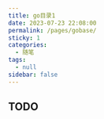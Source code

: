 ```yaml
---
title: go目录1
date: 2023-07-23 22:08:00
permalink: /pages/gobase/
sticky: 1
categories:
  - 随笔
tags:
  - null
sidebar: false
---
```


## TODO
